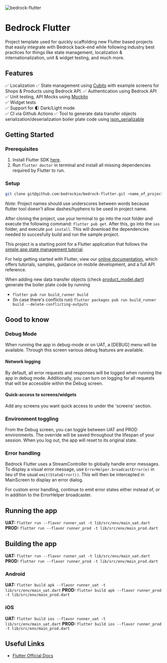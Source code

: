 ![bedrock-flutter](https://user-images.githubusercontent.com/11186948/139514397-a11087ac-7c28-48fc-bc8e-bde27a6ab902.jpg)

# Bedrock Flutter

Project template used for quickly scaffolding new Flutter based projects that easily integrate with
Bedrock back-end while following industry best practices for things like state management,
localization & internationalization, unit & widget testing, and much more.

## Features
✅ Localization
✅ State management using [Cubits](https://pub.dev/packages/flutter_bloc) with example screens for Shops & Products using Bedrock API.
✅ Authentication using Bedrock API  
✅ Unit testing, API Mocks using [Mockito](https://pub.dev/packages/mockito)  
✅ Widget tests  
✅ Support for 🌓 Dark/Light mode  
✅ CI via Github Actions
✅ Tool to generate data transfer objects serialization/deserialization boiler plate code using [json_serializable](https://pub.dev/packages/json_serializable)

## Getting Started

### Prerequisites

1. Install Flutter SDK [here](https://flutter.dev/docs/get-started/install).
2. Run `flutter doctor` in terminal and install all missing dependencies required by Flutter to run.

### Setup

```bash
git clone git@github.com:bedrockio/bedrock-flutter.git <name_of_project>
```

_Note_: Project names should use underscores between words because flutter tool doesn't allow
dashes/hyphens to be used in project name.

After cloning the project, use your terminal to go into the root folder and execute the following command: `flutter pub get`. After this, go into the `ios` folder, and execute `pod install`.
This will download the dependencies needed to succesfully build and run the sample project.

This project is a starting point for a Flutter application that follows the
[simple app state management
tutorial](https://flutter.dev/docs/development/data-and-backend/state-mgmt/simple).

For help getting started with Flutter, view our
[online documentation](), which offers tutorials,
samples, guidance on mobile development, and a full API reference.

When adding new data transfer objects (check [product_model.dart](https://github.com/bedrockio/bedrock-flutter/blob/lib/src/products/model/product_model.dart)) generate the boiler plate code by running

- `flutter pub run build_runner build`
- (In case there's conflicts run) `flutter packages pub run build_runner build --delete-conflicting-outputs`

## Good to know
### Debug Mode
When running the app in debug-mode or on UAT, a [DEBUG] menu will be available. Through this screen various debug features are available.

#### Network logging
By default, all error requests and responses will be logged when running the app in debug mode. Additionally, you can turn on logging for all requests that will be accessible within the Debug screen.

#### Quick-access to screens/widgets
Add any screens you want quick access to under the 'screens' section.

### Environment toggling
From the Debug screen, you can toggle between UAT and PROD environments. The override will be saved throughout the lifespan of your session. When you log out, the app will reset to its original state.

### Error handling
Bedrock Flutter uses a StreamController to globally handle error messages. To display a visual error message, use `ErrorHelper.broadcastError(e)` in lieu of the usual `emit(StateError())`. This will then be intercepted in MainScreen to display an error dialog.

For custom error handling, continue to emit error states either instead of, or in addition to the ErrorHelper broadcaster.

## Running the app
**UAT:** `flutter run --flavor runner_uat -t lib/src/env/main_uat.dart`
**PROD:** `flutter run --flavor runner_prod -t lib/src/env/main_prod.dart`

## Building the app
**UAT:** `flutter run --flavor runner_uat -t lib/src/env/main_uat.dart`  
**PROD:** `flutter run --flavor runner_prod -t lib/src/env/main_prod.dart`  

### Android
**UAT:** `flutter build apk --flavor runner_uat -t lib/src/env/main_uat.dart`
**PROD:** `flutter build apk --flavor runner_prod -t lib/src/env/main_prod.dart`

### iOS
**UAT:** `flutter build ios --flavor runner_uat -t lib/src/env/main_uat.dart`
**PROD:** `flutter build ios --flavor runner_prod -t lib/src/env/main_prod.dart`

## Useful Links

- [Flutter Official Docs](https://flutter.dev/docs)
